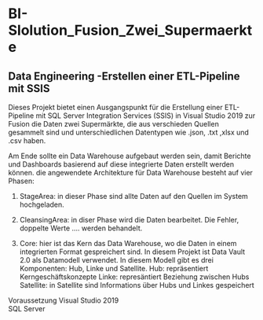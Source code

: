 # BI-Slolution_Fusion_Zwei_Supermaerkte

Data Engineering  -Erstellen einer ETL-Pipeline mit SSIS
------------------------------------------------------
Dieses Projekt bietet einen Ausgangspunkt für die Erstellung einer ETL-Pipeline mit SQL Server Integration Services (SSIS) 
in Visual Studio 2019 zur Fusion die Daten zwei Supermärkte, die aus verschieden Quellen gesammelt sind und unterschiedlichen Datentypen wie
.json, .txt ,xlsx und .csv haben.  

Am Ende sollte ein Data Warehouse aufgebaut werden sein, damit Berichte und Dashboards basierend auf diese integrierte Daten erstellt werden können. 
die angewendete Architekture für Data Warehouse besteht auf vier Phasen: 
1. StageArea: in dieser Phase sind allte Daten auf den Quellen im System hochgeladen.
2. CleansingArea: in diser Phase wird die Daten bearbeitet. Die Fehler, doppelte Werte .... werden behandelt.

3. Core: hier ist das Kern das Data Warehouse, wo die Daten in einem integrierten Format gespreichert sind. In diesem Projekt ist Data Vault 2.0 als Datamodell verwendet.
In diesem Modell gibt es drei Komponenten: Hub, Linke und Satellite.
Hub:  repräsentiert Kerngeschäftskonzepte
Linke: represäntiert Beziehung zwischen Hubs
Satellite: in Satellite sind Informations über Hubs und Linkes gespeichert







Voraussetzung
         Visual Studio 2019               
         SQL Server
